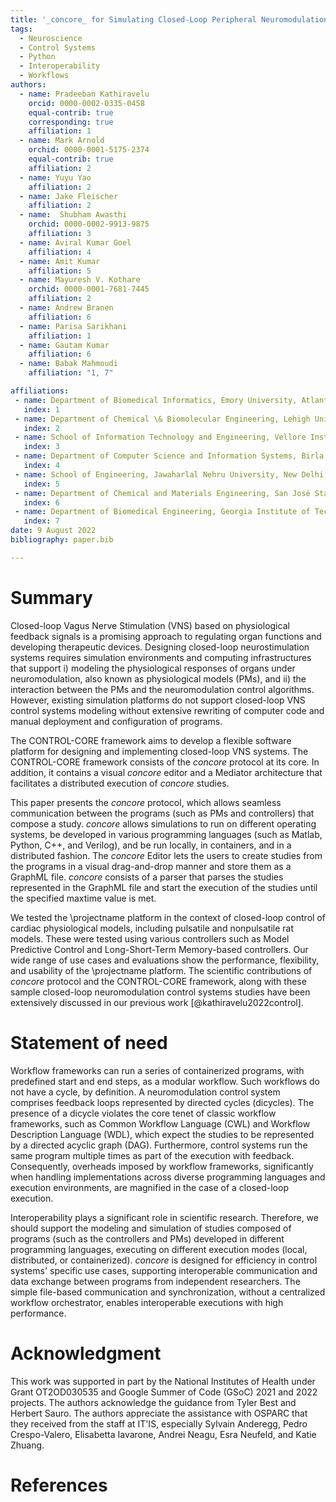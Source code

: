 ```yaml
---
title: '_concore_ for Simulating Closed-Loop Peripheral Neuromodulation Control Systems'
tags:
  - Neuroscience
  - Control Systems
  - Python
  - Interoperability
  - Workflows
authors:
  - name: Pradeeban Kathiravelu
    orcid: 0000-0002-0335-0458
    equal-contrib: true
    corresponding: true 
    affiliation: 1
  - name: Mark Arnold
    orchid: 0000-0001-5175-2374
    equal-contrib: true
    affiliation: 2
  - name: Yuyu Yao
    affiliation: 2
  - name: Jake Fleischer
    affiliation: 2
  - name:  Shubham Awasthi 
    orchid: 0000-0002-9913-9875
    affiliation: 3
  - name: Aviral Kumar Goel
    affiliation: 4
  - name: Amit Kumar
    affiliation: 5
  - name: Mayuresh V. Kothare
    orchid: 0000-0001-7681-7445
    affiliation: 2
  - name: Andrew Branen
    affiliation: 6
  - name: Parisa Sarikhani
    affiliation: 1
  - name: Gautam Kumar
    affiliation: 6
  - name: Babak Mahmoudi
    affiliation: "1, 7"

affiliations:
 - name: Department of Biomedical Informatics, Emory University, Atlanta, GA 30322, USA
   index: 1
 - name: Department of Chemical \& Biomolecular Engineering, Lehigh University, Bethlehem, PA 18015, USA
   index: 2
 - name: School of Information Technology and Engineering, Vellore Institute of Technology, Vellore, TN 632014, India
   index: 3
 - name: Department of Computer Science and Information Systems, Birla Institute of Technology and Science, Pilani, K. K. Birla Goa Campus, Sancoale, GA 403726, India.
   index: 4
 - name: School of Engineering, Jawaharlal Nehru University, New Delhi, 110067, India.
   index: 5
 - name: Department of Chemical and Materials Engineering, San José State University, San José, CA, 95192, USA.
   index: 6
 - name: Department of Biomedical Engineering, Georgia Institute of Technology, Atlanta, GA 30332, USA
   index: 7
date: 9 August 2022
bibliography: paper.bib

---
```

# Summary
Closed-loop Vagus Nerve Stimulation (VNS) based on physiological feedback signals is a promising approach to regulating organ functions and developing therapeutic devices. Designing closed-loop neurostimulation systems requires simulation environments and computing infrastructures that support i) modeling the physiological responses of organs under neuromodulation, also known as physiological models (PMs), and ii) the interaction between the PMs and the neuromodulation control algorithms. However, existing simulation platforms do not support closed-loop VNS control systems modeling without extensive rewriting of computer code and manual deployment and configuration of programs.

The CONTROL-CORE framework aims to develop a flexible software platform for designing and implementing closed-loop VNS systems. The CONTROL-CORE framework consists of the _concore_ protocol at its core. In addition, it contains a visual _concore_ editor and a Mediator architecture that facilitates a distributed execution of _concore_ studies.


This paper presents the _concore_ protocol, which allows seamless communication between the programs (such as PMs and controllers) that compose a study. _concore_ allows simulations to run on different operating systems, be developed in various programming languages (such as Matlab, Python, C++, and Verilog), and be run locally, in containers, and in a distributed fashion. The _concore_ Editor lets the users to create studies from the programs in a visual drag-and-drop manner and store them as a GraphML file. _concore_ consists of a parser that parses the studies represented in the GraphML file and start the execution of the studies until the specified maxtime value is met.


We tested the \projectname platform in the context of closed-loop control of cardiac physiological models, including pulsatile and nonpulsatile rat models. These were tested using various controllers such as Model Predictive Control and Long-Short-Term Memory-based controllers. Our wide range of use cases and evaluations show the performance, flexibility, and usability of the \projectname platform. The scientific contributions of _concore_ protocol and the CONTROL-CORE framework, along with these sample closed-loop neuromodulation control systems studies have been extensively discussed in our previous work [@kathiravelu2022control].


# Statement of need

Workflow frameworks can run a series of containerized programs, with predefined start and end steps, as a modular workflow. Such workflows do not have a cycle, by definition. A neuromodulation control system comprises feedback loops represented by directed cycles (dicycles). The presence of a dicycle violates the core tenet of classic workflow frameworks, such as Common Workflow Language (CWL) and Workflow Description Language (WDL), which expect the studies to be represented by a directed acyclic graph (DAG). Furthermore, control systems run the same program multiple times as part of the execution with feedback. Consequently, overheads imposed by workflow frameworks, significantly when handling implementations across diverse programming languages and execution environments, are magnified in the case of a closed-loop execution.

Interoperability plays a significant role in scientific research. Therefore, we should support the modeling and simulation of studies composed of programs (such as the controllers and PMs) developed in different programming languages, executing on different execution modes (local, distributed, or containerized). _concore_ is designed for efficiency in control systems' specific use cases, supporting interoperable communication and data exchange between programs from independent researchers. The simple file-based communication and synchronization, without a centralized workflow orchestrator, enables interoperable executions with high performance.
# Acknowledgment

This work was supported in part by the National Institutes of Health under Grant OT2OD030535 and Google Summer of Code (GSoC) 2021 and 2022 projects. The authors acknowledge the guidance from Tyler Best and Herbert Sauro. The authors appreciate the assistance with OSPARC that they received from the staff at IT'IS, especially Sylvain Anderegg, Pedro Crespo-Valero, Elisabetta Iavarone, Andrei Neagu, Esra Neufeld, and Katie Zhuang.

# References
